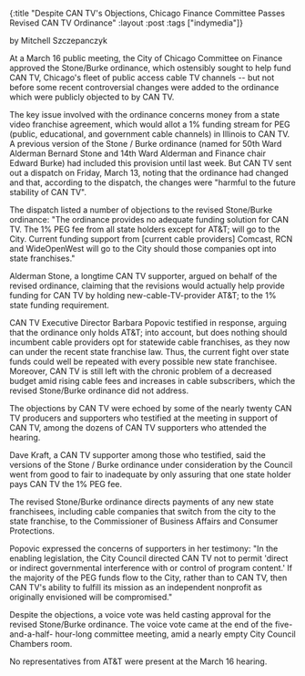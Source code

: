 {:title "Despite CAN TV's Objections, Chicago Finance Committee Passes Revised CAN TV Ordinance"
:layout :post
:tags  ["indymedia"]}

by Mitchell Szczepanczyk  
  
At a March 16 public meeting, the City of Chicago Committee on Finance
approved the Stone/Burke ordinance, which ostensibly sought to help fund CAN
TV, Chicago's fleet of public access cable TV channels -- but not before some
recent controversial changes were added to the ordinance which were publicly
objected to by CAN TV.  
  
The key issue involved with the ordinance concerns money from a state video
franchise agreement, which would allot a 1% funding stream for PEG (public,
educational, and government cable channels) in Illinois to CAN TV. A previous
version of the Stone / Burke ordinance (named for 50th Ward Alderman Bernard
Stone and 14th Ward Alderman and Finance chair Edward Burke) had included this
provision until last week. But CAN TV sent out a dispatch on Friday, March 13,
noting that the ordinance had changed and that, according to the dispatch, the
changes were "harmful to the future stability of CAN TV".  
  
The dispatch listed a number of objections to the revised Stone/Burke
ordinance: "The ordinance provides no adequate funding solution for CAN TV.
The 1% PEG fee from all state holders except for AT&T; will go to the City.
Current funding support from [current cable providers] Comcast, RCN and
WideOpenWest will go to the City should those companies opt into state
franchises."  
  
Alderman Stone, a longtime CAN TV supporter, argued on behalf of the revised
ordinance, claiming that the revisions would actually help provide funding for
CAN TV by holding new-cable-TV-provider AT&T; to the 1% state funding
requirement.  
  
CAN TV Executive Director Barbara Popovic testified in response, arguing that
the ordinance only holds AT&T; into account, but does nothing should incumbent
cable providers opt for statewide cable franchises, as they now can under the
recent state franchise law. Thus, the current fight over state funds could
well be repeated with every possible new state franchisee. Moreover, CAN TV is
still left with the chronic problem of a decreased budget amid rising cable
fees and increases in cable subscribers, which the revised Stone/Burke
ordinance did not address.  
  
The objections by CAN TV were echoed by some of the nearly twenty CAN TV
producers and supporters who testified at the meeting in support of CAN TV,
among the dozens of CAN TV supporters who attended the hearing.  
  
Dave Kraft, a CAN TV supporter among those who testified, said the versions of
the Stone / Burke ordinance under consideration by the Council went from good
to fair to inadequate by only assuring that one state holder pays CAN TV the
1% PEG fee.  
  
The revised Stone/Burke ordinance directs payments of any new state
franchisees, including cable companies that switch from the city to the state
franchise, to the Commissioner of Business Affairs and Consumer Protections.  
  
Popovic expressed the concerns of supporters in her testimony: "In the
enabling legislation, the City Council directed CAN TV not to permit 'direct
or indirect governmental interference with or control of program content.' If
the majority of the PEG funds flow to the City, rather than to CAN TV, then
CAN TV's ability to fulfill its mission as an independent nonprofit as
originally envisioned will be compromised."  
  
Despite the objections, a voice vote was held casting approval for the revised
Stone/Burke ordinance. The voice vote came at the end of the five-and-a-half-
hour-long committee meeting, amid a nearly empty City Council Chambers room.  
  
No representatives from AT&T were present at the March 16 hearing.

